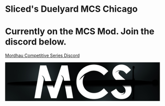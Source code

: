 # Sliced's Duelyard MCS Chicago

# Currently on the MCS Mod. Join the discord below.

[Mordhau Competitive Series Discord](https://discord.gg/3CuueKAmB)

![MCS Logo](https://raw.githubusercontent.com/SlicedNugget/MCSDiscordMOTD/4bd756c7e4fa7a8e53e4e3a2cf432eac8053b635/68747470733a2f2f63646e2e646973636f72646170702e636f6d2f6174746163686d656e74732f3938323230313637313633373636333735342f313132383838313232323438333938343435342f4d43535f42616e6e65722e706e673f65783d36373332313964312669733d.png)
